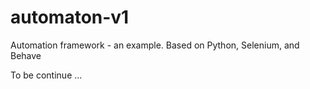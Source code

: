 # automaton-v1
Automation framework - an example. Based on Python, Selenium, and Behave

To be continue ...
